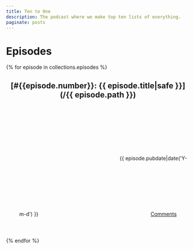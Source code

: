 ```yaml
---
title: Ten to One
description: The podcast where we make top ten lists of everything.
paginate: posts
---
```

# Episodes

{% for episode in collections.episodes %}
<article>
    <header>
        <h2 class="post-title">[#{{episode.number}}: {{ episode.title|safe }}](/{{ episode.path }})</a></h2>
        <span class="post-date">
            <svg class="icon icon-calendar"><use xlink:href="#icon-calendar"></use></svg>
            {{ episode.pubdate|date('Y-m-d') }}
        </span>
        <span class="post-comments">
            <svg class="icon icon-bubble"><use xlink:href="#icon-bubble"></use></svg>
            <a href="/{{episode.path}}#disqus_thread">Comments</a>
        </span>
    </header>
</article>
{% endfor %}